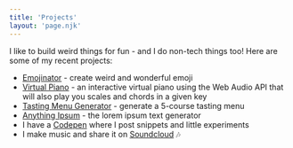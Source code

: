 ```yaml
---
title: 'Projects'
layout: 'page.njk'
---
```


I like to build weird things for fun - and I do non-tech things too! Here are some of my recent projects:

* [Emojinator](https://emojinator.fun) - create weird and wonderful emoji
* [Virtual Piano](https://virtualpiano.vercel.app) - an interactive virtual piano using the Web Audio API that will also play you scales and chords in a given key
* [Tasting Menu Generator](https://tasting-menu.neocities.org) - generate a 5-course tasting menu
* [Anything Ipsum](https://sophiekoonin.github.io/anything-ipsum/) - the lorem ipsum text generator
* I have a [Codepen](https://codepen.io/sophiekoonin) where I post snippets and little experiments
* I make music and share it on [Soundcloud](https://soundcloud.com/kid-gloves) 🎶
